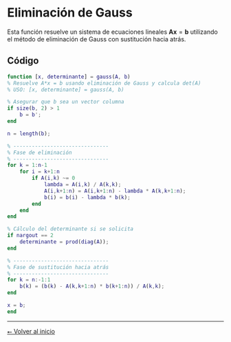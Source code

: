 # Eliminación de Gauss

Esta función resuelve un sistema de ecuaciones lineales $\mathbf{Ax} = \mathbf{b}$ utilizando el método de eliminación de Gauss con sustitución hacia atrás.

## Código

```matlab
function [x, determinante] = gauss(A, b)
% Resuelve A*x = b usando eliminación de Gauss y calcula det(A)
% USO: [x, determinante] = gauss(A, b)

% Asegurar que b sea un vector columna
if size(b, 2) > 1
    b = b';
end

n = length(b);

% -------------------------------
% Fase de eliminación
% -------------------------------
for k = 1:n-1
    for i = k+1:n
        if A(i,k) ~= 0
            lambda = A(i,k) / A(k,k);
            A(i,k+1:n) = A(i,k+1:n) - lambda * A(k,k+1:n);
            b(i) = b(i) - lambda * b(k);
        end
    end
end

% Cálculo del determinante si se solicita
if nargout == 2
    determinante = prod(diag(A));
end

% -------------------------------
% Fase de sustitución hacia atrás
% -------------------------------
for k = n:-1:1
    b(k) = (b(k) - A(k,k+1:n) * b(k+1:n)) / A(k,k);
end

x = b;
end
```

---

[⭠ Volver al inicio](index.md)
